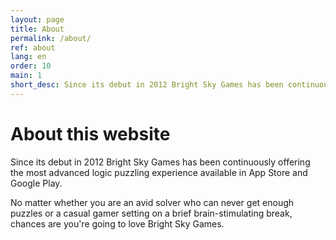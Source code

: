 ```yaml
---
layout: page
title: About
permalink: /about/
ref: about
lang: en
order: 10
main: 1
short_desc: Since its debut in 2012 Bright Sky Games has been continuously offering the most advanced logic puzzling experience available in App Store and Google Play.
---
```


# About this website

Since its debut in 2012 Bright Sky Games has been continuously offering the most advanced logic puzzling experience available in App Store and Google Play.

No matter whether you are an avid solver who can never get enough puzzles or a casual gamer setting on a brief brain-stimulating break, chances are you're going to love Bright Sky Games.